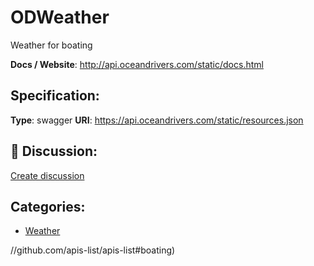 # ODWeather


Weather for boating

**Docs / Website**: http://api.oceandrivers.com/static/docs.html

## Specification:
**Type**: swagger
**URI**: https://api.oceandrivers.com/static/resources.json

## 💬 Discussion:
[Create discussion](link)

## Categories:
- [Weather](https://github.com/apis-list/apis-list#weather)





//github.com/apis-list/apis-list#boating)



